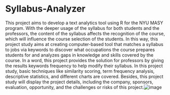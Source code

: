 # Syllabus-Analyzer
This project aims to develop a text analytics tool using R for the NYU MASY program. With the deeper usage of the syllabus for both students and the professors, the content of the syllabus affects the recognition of the course, which will influence the course selection of the students. In this way, this project study aims at creating computer-based tool that matches a syllabus to jobs via keywords to discover what occupations the course prepares students for and analyzes gaps in knowledge and skills covered by the course. In a word, this project provides the solution for professors by giving the results keywords frequency to help modify their syllabus. In this project study, basic techniques like similarity scoring, term frequency analysis, descriptive statistics, and different charts are covered. Besides, this project study will display the project details, including the company, sponsors, evaluation, opportunity, and the challenges or risks of this project.![image](https://user-images.githubusercontent.com/104745292/167022799-c0718982-406d-4caf-9e7e-663593fafe5f.png)
